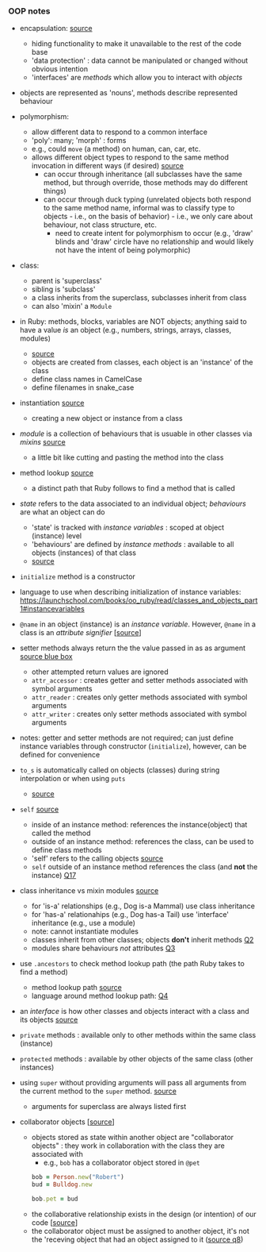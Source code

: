 ### OOP notes

- encapsulation:  [source](https://launchschool.com/books/oo_ruby/read/the_object_model#whyobjectorientedprogramming)
  - hiding functionality to make it unavailable to the rest of the code base
  - 'data protection' :  data cannot be manipulated or changed without obvious intention
  - 'interfaces' are *methods* which allow you to interact with *objects*
- objects are represented as 'nouns', methods describe represented behaviour
- polymorphism:  
  - allow different data to respond to a common interface
  - 'poly':  many;  'morph' : forms
  - e.g., could `move` (a method) on human, can, car, etc.
  - allows different object types to respond to the same method invocation in different ways (if desired) [source](https://launchschool.com/lessons/dfff5f6b/assignments/8c6b8604)
    - can occur through inheritance (all subclasses have the same method, but through override, those methods may do different things)
    - can occur through duck typing (unrelated objects both respond to the same method name, informal was to classify type to objects - i.e., on the basis of behavior) - i.e., we only care about behaviour, not class structure, etc.
      - need to create intent for polymorphism to occur (e.g., 'draw' blinds and 'draw' circle have no relationship and would likely not have the intent of being polymorphic)
- class:
  - parent is 'superclass'
  - sibling is 'subclass'
  - a class inherits from the superclass, subclasses inherit from class
  - can also 'mixin' a `Module`
- in Ruby:  methods, blocks, variables are NOT objects;  anything said to have a value *is* an object (e.g., numbers, strings, arrays, classes, modules)
    - [source](https://launchschool.com/books/oo_ruby/read/the_object_model#whatareobjects)
  - objects are created from classes, each object is an 'instance' of the class
  - define class names in CamelCase
  - define filenames in snake_case
- instantiation [source](https://launchschool.com/books/oo_ruby/read/the_object_model#classesdefineobjects)
  - creating a new object or instance from a class
- *module* is a collection of behaviours that is usuable in other classes via *mixins* [source](https://launchschool.com/books/oo_ruby/read/the_object_model#modules)
  - a little bit like cutting and pasting the method into the class
- method lookup [source](https://launchschool.com/books/oo_ruby/read/the_object_model#methodlookup)
  - a distinct path that Ruby follows to find a method that is called

- *state* refers to the data associated to an individual object;  *behaviours* are what an object can do
  - 'state' is tracked with *instance variables* : scoped at object (instance) level
  - 'behaviours' are defined by *instance methods* : available to all objects (instances) of that class
  - [source](https://launchschool.com/books/oo_ruby/read/classes_and_objects_part1#statesandbehaviors)
- `initialize` method is a constructor
- language to use when describing initialization of instance variables:  https://launchschool.com/books/oo_ruby/read/classes_and_objects_part1#instancevariables
- `@name` in an object (instance) is an *instance variable*.  However, `@name` in a class is an *attribute signifier* [[source](https://medium.com/launch-school/towards-a-conceptual-model-of-object-oriented-programming-118eb971659f)]
- setter methods always return the the value passed in as as argument [source blue box](https://launchschool.com/books/oo_ruby/read/classes_and_objects_part1#accessormethods)
  - other attempted return values are ignored
  - `attr_accessor` : creates getter and setter methods associated with symbol arguments
  - `attr_reader` : creates only getter methods associated with symbol arguments
  - `attr_writer` : creates only setter methods associated with symbol arguments
- notes:  getter and setter methods are not required;  can just define instance variables through constructor (`initialize`), however, can be defined for convenience
- `to_s` is automatically called on objects (classes) during string interpolation or when using `puts`
  - [source](https://launchschool.com/books/oo_ruby/read/classes_and_objects_part2#theto_smethod)
- `self` [source](https://launchschool.com/books/oo_ruby/read/classes_and_objects_part2#moreaboutself)
  - inside of an instance method:  references the instance(object) that called the method
  - outside of an instance method:  references the class, can be used to define class methods
  - 'self' refers to the calling objects [source](https://launchschool.com/exercises/09447cd6)
  - `self` outside of an instance method references the class (and **not** the instance) [Q17](https://launchschool.com/quizzes/5a6ad223)
- class inheritance vs mixin modules [source](https://launchschool.com/books/oo_ruby/read/inheritance#inheritancevsmodules)
  - for 'is-a' relationships (e.g., Dog is-a Mammal) use class inheritance
  - for 'has-a' relationahips (e.g., Dog has-a Tail) use 'interface' inheritance (e.g., use a module)
  - note:  cannot instantiate modules 
  - classes inherit from other classes;  objects **don't** inherit methods [Q2](https://launchschool.com/quizzes/5a6ad223)
  - modules share behaviours *not* attributes [Q3](https://launchschool.com/quizzes/5a6ad223)
- use `.ancestors` to check method lookup path (the path Ruby takes to find a method)
  - method lookup path [source](https://launchschool.com/books/oo_ruby/read/inheritance#methodlookup)
  - language around method lookup path:  [Q4](https://launchschool.com/lessons/dfff5f6b/assignments/69729798)
- an *interface* is how other classes and objects interact with a class and its objects [source](https://launchschool.com/books/oo_ruby/read/inheritance#privateprotectedandpublic)
- `private` methods : available only to other methods within the same class (instance)
- `protected` methods : available by other objects of the same class (other instances)
- using `super` without providing arguments will pass all arguments from the current method to the `super` method.  [source](https://launchschool.com/exercises/6a35145d)
  - arguments for superclass are always listed first
- collaborator objects  [[source](https://launchschool.com/lessons/dfff5f6b/assignments/4228f149)]
  - objects stored as state within another object are "collaborator objects" : they work in collaboration with the class they are associated with
    - e.g., `bob` has a collaborator object stored in `@pet` 
    ```ruby
    bob = Person.new("Robert")
    bud = Bulldog.new

    bob.pet = bud
    ```
  - the collaborative relationship exists in the design (or intention) of our code [[source](https://medium.com/launch-school/no-object-is-an-island-707e59ffedb4)]
  - the collaborator object must be assigned to another object, it's not the 'receving object that had an object assigned to it ([source q8](https://launchschool.com/quizzes/0762dc7a))

